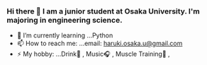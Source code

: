 ### Hi there 👋 I am a junior student at Osaka University. I'm majoring in engineering science.

- 🌱 I’m currently learning ...Python
- 📫 How to reach me: ...email: haruki.osaka.u@gmail.com
- ⚡ My hobby: ...Drink🍺 , Music🎧 , Muscle Training💪 , 

